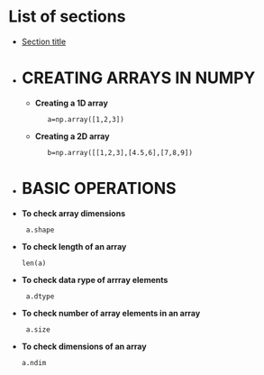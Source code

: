 # List of sections

- [Section title](filename.md)
- # CREATING ARRAYS IN NUMPY

  - **Creating a 1D array**
  
           a=np.array([1,2,3])
  - **Creating a 2D array**
  
           b=np.array([[1,2,3],[4.5,6],[7,8,9])

  
-  # BASIC OPERATIONS
  - **To check array dimensions**
 
         a.shape
  - **To check length of an array**
 
        len(a)
  - **To check data rype of arrray elements**
 
         a.dtype
  - **To check number of array elements in an array**

         a.size
  - **To check dimensions of an array**

        a.ndim

